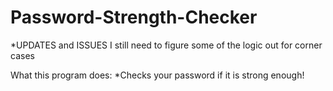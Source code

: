 # Password-Strength-Checker

*UPDATES and ISSUES
I still need to figure some of the logic out for corner cases

What this program does:
*Checks your password if it is strong enough!
